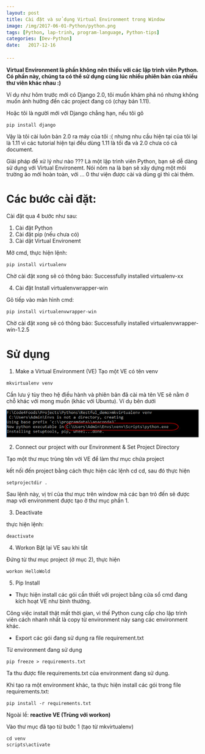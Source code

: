 ```yaml
---
layout: post
title: Cài đặt và sử dụng Virtual Environment trong Window
image: /img/2017-06-01-Python/python.png
tags: [Python, lap-trinh, program-language, Python-tips]
categories: [Dev-Python]
date:   2017-12-16

---
```

**Virtual Environment là phần không nên thiếu với các lập trình viên Python. Có phần này, chúng ta có thể sử dụng cùng lúc nhiều phiên bản của nhiều thư viên khác nhau :)**

Ví dụ như hôm trước mới có Django 2.0, tôi muốn khám phá nó nhưng không muốn ảnh hưởng đến các project đang có (chạy bản 1.11). 

Hoặc tôi là người mới với Django chẳng hạn, nếu tôi gõ 

```
pip install django
```

Vậy là tôi cài luôn bản 2.0 ra máy của tôi :( nhưng nhu cầu hiện tại của tôi lại là 1.11 vì các tutorial hiện tại đều dùng 1.11 là tối đa và 2.0 chưa có cả document.

Giải pháp để xử lý như nào ???
Là một lập trình viên Python, bạn sẽ dễ dàng sử dụng với Virtual Environemt. 
Nói nôm na là bạn sẽ xây dựng một môi trường ảo mới hoàn toàn, với ... 0 thư viện được cài và dùng gì thì cài thêm.

# Các bước cài đặt:

Cài đặt qua 4 bước như sau: 

1. Cài đặt Python
2. Cài đặt pip (nếu chưa có)
3. Cài dặt Virtual Environemt

Mở cmd, thực hiện lệnh:

```
pip install virtualenv
```

Chờ cài đặt xong sẽ có thông báo: Successfully installed virtualenv-xx

4. Cài đặt Install virtualenvwrapper-win

Gõ tiếp vào màn hình cmd:

```
pip install virtualenvwrapper-win
```

Chờ cài đặt xong sẽ có thông báo: Successfully installed virtualenvwrapper-win-1.2.5

# Sử dụng


1. Make a Virtual Environment (VE)
Tạo một VE có tên venv

```
mkvirtualenv venv
```

Cần lưu ý tùy theo hệ điều hành và phiên bản đã cài mà tên VE sẽ nằm ở chỗ khác với mong muốn (khác với Ubuntu). Ví dụ bên dưới

![VE1](/img/2017-12-16-VE/VE1.png)




2. Connect our project with our Environment & Set Project Directory

Tạo một thư mục trùng tên với VE để làm thư mục chứa project

kết nối đến project bằng cách thực hiện các lệnh cd cd, sau đó thực hiện

```
setprojectdir .
```

Sau lệnh này, vị trí của thư mục trên window mà các bạn trỏ đến sẽ được map với environment được tạo ở thư mục phần 1.

3. Deactivate

thực hiện lệnh:
```
deactivate
```

4. Workon
Bật lại VE sau khi tắt

Đứng từ thư mục project (ở mục 2), thực hiện

```
workon HelloWold
```


5. Pip Install
* Thực hiện install các gói cần thiết với project bằng cửa sổ cmd đang kích hoạt VE như bình thường.

Công việc install thật mất thời gian, vì thế Python cung cấp cho lập trình viên cách nhanh nhất là copy từ environment này sang các environment khác.
* Export các gói đang sử dụng ra file requirement.txt

Từ environment đang sử dụng
```
pip freeze > requirements.txt
```
Ta thu được file requirements.txt của environment đang sử dụng.

Khi tạo ra một environment khác, ta thực hiện install các gói trong file requirements.txt:

```
pip install -r requirements.txt
```



Ngoài lề: 
**reactive VE (Trùng với workon)**

Vào thư mục đã tạo từ bước 1 (tạo từ mkvirtualenv)

```
cd venv
scripts\activate
```

